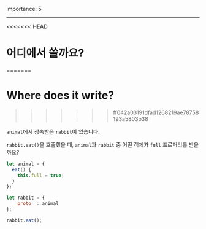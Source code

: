 importance: 5

---

<<<<<<< HEAD
# 어디에서 쓸까요?
=======
# Where does it write?
>>>>>>> ff042a03191dfad1268219ae78758193a5803b38

`animal`에서 상속받은 `rabbit`이 있습니다.

`rabbit.eat()`을 호출했을 때, `animal`과 `rabbit` 중 어떤 객체가 `full` 프로퍼티를 받을까요?

```js
let animal = {
  eat() {
    this.full = true;
  }
};

let rabbit = {
  __proto__: animal
};

rabbit.eat();
```
